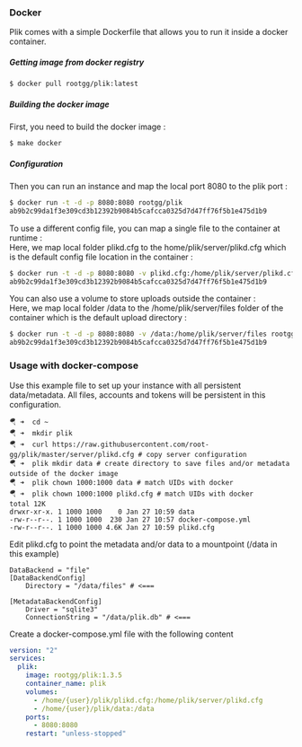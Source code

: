 ### Docker
Plik comes with a simple Dockerfile that allows you to run it inside a docker container.

##### Getting image from docker registry

```sh
$ docker pull rootgg/plik:latest
```

##### Building the docker image

First, you need to build the docker image :   
```sh
$ make docker
```

##### Configuration

Then you can run an instance and map the local port 8080 to the plik port :   
```sh
$ docker run -t -d -p 8080:8080 rootgg/plik
ab9b2c99da1f3e309cd3b12392b9084b5cafcca0325d7d47ff76f5b1e475d1b9
```

To use a different config file, you can map a single file to the container at runtime :   
Here, we map local folder plikd.cfg to the home/plik/server/plikd.cfg which is the default config file location in the container :   
```sh
$ docker run -t -d -p 8080:8080 -v plikd.cfg:/home/plik/server/plikd.cfg rootgg/plik
ab9b2c99da1f3e309cd3b12392b9084b5cafcca0325d7d47ff76f5b1e475d1b9
```

You can also use a volume to store uploads outside the container :   
Here, we map local folder /data to the /home/plik/server/files folder of the container which is the default upload directory :   
```sh
$ docker run -t -d -p 8080:8080 -v /data:/home/plik/server/files rootgg/plik
ab9b2c99da1f3e309cd3b12392b9084b5cafcca0325d7d47ff76f5b1e475d1b9
```


### Usage with docker-compose

Use this example file to set up your instance with all persistent data/metadata. All files, accounts and tokens will be persistent in this configuration.

```
🪂 ➜  cd ~
🪂 ➜  mkdir plik
🪂 ➜  curl https://raw.githubusercontent.com/root-gg/plik/master/server/plikd.cfg # copy server configuration
🪂 ➜  plik mkdir data # create directory to save files and/or metadata outside of the docker image
🪂 ➜  plik chown 1000:1000 data # match UIDs with docker
🪂 ➜  plik chown 1000:1000 plikd.cfg # match UIDs with docker
total 12K
drwxr-xr-x. 1 1000 1000    0 Jan 27 10:59 data
-rw-r--r--. 1 1000 1000  230 Jan 27 10:57 docker-compose.yml
-rw-r--r--. 1 1000 1000 4.6K Jan 27 10:59 plikd.cfg
```

Edit plikd.cfg to point the metadata and/or data to a mountpoint (/data in this example)
```
DataBackend = "file"
[DataBackendConfig]
    Directory = "/data/files" # <===

[MetadataBackendConfig]
    Driver = "sqlite3"
    ConnectionString = "/data/plik.db" # <===
```

Create a docker-compose.yml file with the following content
```yaml
version: "2"
services:
  plik:
    image: rootgg/plik:1.3.5
    container_name: plik
    volumes:
      - /home/{user}/plik/plikd.cfg:/home/plik/server/plikd.cfg
      - /home/{user}/plik/data:/data
    ports:
      - 8080:8080   
    restart: "unless-stopped"
```
